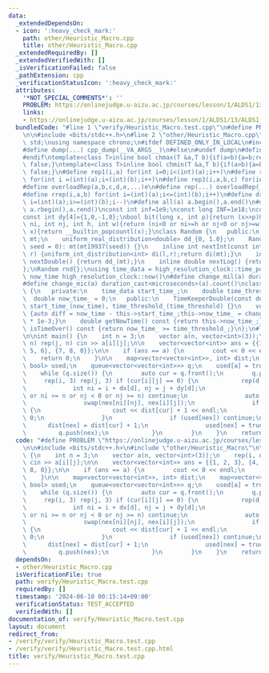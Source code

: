 ```yaml
---
data:
  _extendedDependsOn:
  - icon: ':heavy_check_mark:'
    path: other/Heuristic_Macro.cpp
    title: other/Heuristic_Macro.cpp
  _extendedRequiredBy: []
  _extendedVerifiedWith: []
  _isVerificationFailed: false
  _pathExtension: cpp
  _verificationStatusIcon: ':heavy_check_mark:'
  attributes:
    '*NOT_SPECIAL_COMMENTS*': ''
    PROBLEM: https://onlinejudge.u-aizu.ac.jp/courses/lesson/1/ALDS1/13/ALDS1_13_B
    links:
    - https://onlinejudge.u-aizu.ac.jp/courses/lesson/1/ALDS1/13/ALDS1_13_B
  bundledCode: "#line 1 \"verify/Heuristic_Macro.test.cpp\"\n#define PROBLEM \"https://onlinejudge.u-aizu.ac.jp/courses/lesson/1/ALDS1/13/ALDS1_13_B\"\
    \n\n#include <bits/stdc++.h>\n#line 2 \"other/Heuristic_Macro.cpp\"\nusing namespace\
    \ std;\nusing namespace chrono;\n#ifdef DEFINED_ONLY_IN_LOCAL\n#include <dump.hpp>\n\
    #define dump(...) cpp_dump(__VA_ARGS__)\n#else\n#undef dump\n#define dump(...)\n\
    #endif\ntemplate<class T>inline bool chmax(T &a,T b){if(a<b){a=b;return true;}return\
    \ false;}\ntemplate<class T>inline bool chmin(T &a,T b){if(a>b){a=b;return true;}return\
    \ false;}\n#define rep1(i,a) for(int i=0;i<(int)(a);i++)\n#define rep2(i,a,b)\
    \ for(int i =(int)(a);i<(int)(b);i++)\n#define rep3(i,a,b,c) for(int i=(int)(a);i<(int)(b);i+=(int)(c))\n\
    #define overloadRep(a,b,c,d,e,...)e\n#define rep(...) overloadRep(__VA_ARGS__,rep3,rep2,rep1)(__VA_ARGS__)\n\
    #define rrep(i,a,b) for(int i=(int)(a);i<=(int)(b);i++)\n#define drep(i,a,b) for(int\
    \ i=(int)(a);i>=(int)(b);i--)\n#define all(a) a.begin(),a.end()\n#define rall(a)\
    \ a.rbegin(),a.rend()\nconst int inf=1e9;\nconst long INF=1e18;\nconst int dx[4]={0,1,0,-1};\n\
    const int dy[4]={1,0,-1,0};\nbool bit(long x, int p){return (x>>p)&1;}\nbool out(int\
    \ ni, int nj, int h, int w){return (ni<0 or ni>=h or nj<0 or nj>=w);}\nint pc(long\
    \ x){return __builtin_popcountl(x);}\nclass Random {\n   public:\n    mt19937\
    \ mt;\n    uniform_real_distribution<double> dd_{0, 1.0};\n    Random(const int\
    \ seed = 0): mt(mt19937(seed)) {}\n    inline int nextInt(const int l,const int\
    \ r) {uniform_int_distribution<int> di(l,r);return di(mt);}\n    inline double\
    \ nextDouble() {return dd_(mt);}\n    inline double nextLog() {return log(dd_(mt));}\n\
    };\nRandom rnd{};\nusing time_data = high_resolution_clock::time_point;\n#define\
    \ now_time high_resolution_clock::now()\n#define change_mil(a) duration_cast<milliseconds>(a).count()\n\
    #define change_mic(a) duration_cast<microseconds>(a).count()\nclass TimeKeeperDouble\
    \ {\n   private:\n    time_data start_time_;\n    double time_threshold_;\n  \
    \  double now_time_ = 0;\n   public:\n    TimeKeeperDouble(const double time_threshold):\
    \ start_time_(now_time), time_threshold_(time_threshold) {}\n    void setNowTime()\
    \ {auto diff = now_time - this->start_time_;this->now_time_ = change_mic(diff)\
    \ * 1e-3;}\n    double getNowTime() const {return this->now_time_;}\n    bool\
    \ isTimeOver() const {return now_time_ >= time_threshold_;}\n};\n#line 5 \"verify/Heuristic_Macro.test.cpp\"\
    \n\nint main() {\n    int n = 3;\n    vector a(n, vector<int>(3));\n    rep(i,\
    \ n) rep(j, n) cin >> a[i][j];\n\n    vector<vector<int>> ans = {{1, 2, 3}, {4,\
    \ 5, 6}, {7, 8, 0}};\n\n    if (ans == a) {\n        cout << 0 << endl;\n    \
    \    return 0;\n    }\n\n    map<vector<vector<int>>, int> dist;\n    map<vector<vector<int>>,\
    \ bool> used;\n    queue<vector<vector<int>>> q;\n    used[a] = true;\n    q.push(a);\n\
    \    while (q.size()) {\n        auto cur = q.front();\n        q.pop();\n   \
    \     rep(i, 3) rep(j, 3) if (cur[i][j] == 0) {\n            rep(d, 4) {\n   \
    \             int ni = i + dx[d], nj = j + dy[d];\n                if (ni < 0\
    \ or ni >= n or nj < 0 or nj >= n) continue;\n                auto nex = cur;\n\
    \                swap(nex[ni][nj], nex[i][j]);\n                if (nex == ans)\
    \ {\n                    cout << dist[cur] + 1 << endl;\n                    return\
    \ 0;\n                }\n                if (used[nex]) continue;\n          \
    \      dist[nex] = dist[cur] + 1;\n                used[nex] = true;\n       \
    \         q.push(nex);\n            }\n        }\n    }\n    return 0;\n}\n"
  code: "#define PROBLEM \"https://onlinejudge.u-aizu.ac.jp/courses/lesson/1/ALDS1/13/ALDS1_13_B\"\
    \n\n#include <bits/stdc++.h>\n#include \"other/Heuristic_Macro\"\n\nint main()\
    \ {\n    int n = 3;\n    vector a(n, vector<int>(3));\n    rep(i, n) rep(j, n)\
    \ cin >> a[i][j];\n\n    vector<vector<int>> ans = {{1, 2, 3}, {4, 5, 6}, {7,\
    \ 8, 0}};\n\n    if (ans == a) {\n        cout << 0 << endl;\n        return 0;\n\
    \    }\n\n    map<vector<vector<int>>, int> dist;\n    map<vector<vector<int>>,\
    \ bool> used;\n    queue<vector<vector<int>>> q;\n    used[a] = true;\n    q.push(a);\n\
    \    while (q.size()) {\n        auto cur = q.front();\n        q.pop();\n   \
    \     rep(i, 3) rep(j, 3) if (cur[i][j] == 0) {\n            rep(d, 4) {\n   \
    \             int ni = i + dx[d], nj = j + dy[d];\n                if (ni < 0\
    \ or ni >= n or nj < 0 or nj >= n) continue;\n                auto nex = cur;\n\
    \                swap(nex[ni][nj], nex[i][j]);\n                if (nex == ans)\
    \ {\n                    cout << dist[cur] + 1 << endl;\n                    return\
    \ 0;\n                }\n                if (used[nex]) continue;\n          \
    \      dist[nex] = dist[cur] + 1;\n                used[nex] = true;\n       \
    \         q.push(nex);\n            }\n        }\n    }\n    return 0;\n}"
  dependsOn:
  - other/Heuristic_Macro.cpp
  isVerificationFile: true
  path: verify/Heuristic_Macro.test.cpp
  requiredBy: []
  timestamp: '2024-06-10 00:15:14+09:00'
  verificationStatus: TEST_ACCEPTED
  verifiedWith: []
documentation_of: verify/Heuristic_Macro.test.cpp
layout: document
redirect_from:
- /verify/verify/Heuristic_Macro.test.cpp
- /verify/verify/Heuristic_Macro.test.cpp.html
title: verify/Heuristic_Macro.test.cpp
---
```

